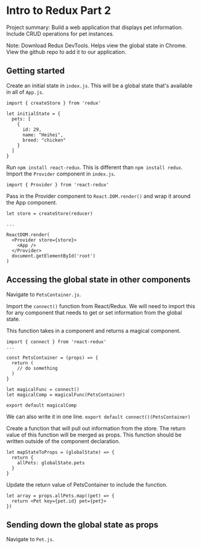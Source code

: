 # Intro to Redux Part 2

Project summary: Build a web application that displays pet information. Include CRUD operations for pet instances.

Note: Download Redux DevTools. Helps view the global state in Chrome. View the github repo to add it to our application.

## Getting started
Create an initial state in `index.js`. This will be a global state that's available in all of `App.js`.
```
import { createStore } from 'redux'

let initialState = {
  pets: [
    {
      id: 29,
      name: "Heihei",
      breed: "chicken"
    }
  ]
}
```

Run `npm install react-redux`. This is different than `npm install redux`. Import the `Provider` component in `index.js`.

```
import { Provider } from 'react-redux'
```

Pass in the Provider component to `React.DOM.render()` and wrap it around the App component.
```
let store = createStore(reducer)

...

ReactDOM.render(
  <Provider store={store}>
    <App />
  </Provider>
  document.getElementById('root')
)
```

## Accessing the global state in other components
Navigate to `PetsContainer.js`.

Import the `connect()` function from React/Redux. We will need to import this for any component that needs to get or set information from the global state.

This function takes in a component and returns a magical component.

```
import { connect } from 'react-redux'
...

const PetsContainer = (props) => {
  return (
    // do something
  )
}

let magicalFunc = connect()
let magicalComp = magicalFunc(PetsContainer)

export default magicalComp
```

We can also write it in one line.
`export default connect()(PetsContainer)`

Create a function that will pull out information from the store. The return value of this function will be merged as props. This function should be written outside of the component declaration.
```
let mapStateToProps = (globalState) => {
  return {
    allPets: globalState.pets
  }
}
```

Update the return value of PetsContainer to include the function.
```
let array = props.allPets.map((pet) => {
  return <Pet key={pet.id} pet={pet}>
})
```

## Sending down the global state as props
Navigate to `Pet.js`.
